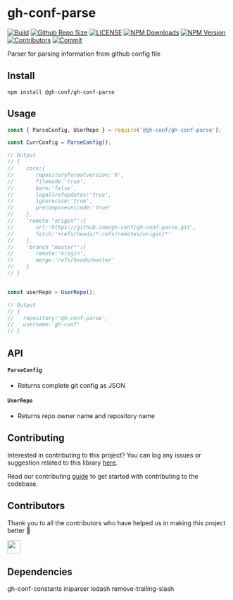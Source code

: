 # gh-conf-parse

[![Build](https://img.shields.io/travis/com/gh-conf/gh-conf-parse.svg)](https://travis-ci.com/gh-conf/gh-conf-parse/)
[![Github Repo Size](https://img.shields.io/github/repo-size/gh-conf/gh-conf-parse.svg)](https://github.com/gh-conf/gh-conf-parse)
[![LICENSE](https://img.shields.io/npm/l/@gh-conf/gh-conf-parse.svg)](https://github.com/gh-conf/gh-conf-parse/LICENSE)
[![NPM Downloads](https://img.shields.io/npm/dt/@gh-conf/gh-conf-parse.svg)](https://www.npmjs.com/package/@gh-conf/gh-conf-parse)
[![NPM Version](https://img.shields.io/npm/v/@gh-conf/gh-conf-parse.svg)](https://www.npmjs.com/package/@gh-conf/gh-conf-parse)
[![Contributors](https://img.shields.io/github/contributors/gh-conf/gh-conf-parse.svg)](https://github.com/gh-conf/gh-conf-parse/graphs/contributors)
[![Commit](https://img.shields.io/github/last-commit/gh-conf/gh-conf-parse.svg)](https://github.com/gh-conf/gh-conf-parse/commits/master)

Parser for parsing information from github config file

## Install

```
npm install @gh-conf/gh-conf-parse
```

## Usage

```js
const { ParseConfig, UserRepo } = require('@gh-conf/gh-conf-parse');

const CurrConfig = ParseConfig();

// Output
// {
//    core:{
//       repositoryformatversion:'0',
//       filemode:'true',
//       bare:'false',
//       logallrefupdates:'true',
//       ignorecase:'true',
//       precomposeunicode:'true'
//    },
//    'remote "origin"':{
//       url:'https://github.com/gh-conf/gh-conf-parse.git',
//       fetch:'+refs/heads/*:refs/remotes/origin/*'
//    },
//    'branch "master"':{
//       remote:'origin',
//       merge:'refs/heads/master'
//    }
// }


const userRepo = UserRepo();

// Output
// {
//   repository:'gh-conf-parse',
//   username:'gh-conf'
// }

```

## API

#### `ParseConfig`

- Returns complete git config as JSON

#### `UserRepo`

- Returns repo owner name and repository name

## Contributing

Interested in contributing to this project?
You can log any issues or suggestion related to this library [here](https://github.com/gh-conf/gh-conf-parse/issues/new).

Read our contributing [guide](CONTRIBUTING.md) to get started with contributing to the codebase.

## Contributors

Thank you to all the contributors who have helped us in making this project better 🙌

<a href="https://github.com/arshadkazmi42"><img src="https://github.com/arshadkazmi42.png" width="30" /></a>

## Dependencies 
gh-conf-constants
iniparser
lodash
remove-trailing-slash
